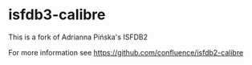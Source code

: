 # isfdb3-calibre

This is a fork of Adrianna Pińska's ISFDB2

For more information see https://github.com/confluence/isfdb2-calibre

